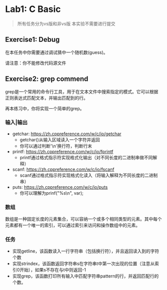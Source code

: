 # Lab1: C Basic

> 所有任务分为vs版和非vs版
> 本实验不需要进行提交

## Exercise1: Debug

在本任务中你需要通过调试猜中一个随机数(guess)。

请注意：你不能修改代码源文件

## Exercise2: grep commend

grep是一个常用的命令行工具，用于在文本文件中搜索指定的模式。它可以根据正则表达式匹配文本，并输出匹配到的行。

再本练习中，你将实现一个简单的grep。

### 输入|输出

- getchar: https://zh.cppreference.com/w/c/io/getchar
  - getchar()从输入区域读入一个字符并返回
  - 你可以通过判断'\n'换行符，判断行末
- printf: https://zh.cppreference.com/w/c/io/fprintf
  - printf通过格式指示符实现格式化输出（对不同长度的二进制串做不同解释）
- scanf: https://zh.cppreference.com/w/c/io/fscanf
  - scanf通过格式指示符实现格式化读入（将输入解释为不同长度的二进制串）
- puts: https://zh.cppreference.com/w/c/io/puts
  - 你可以理解为prinf("%s\n", var);

### 数组

数组是一种固定长度的元素集合，可以容纳一个或多个相同类型的元素。其中每个元素都有一个唯一的索引，可以通过索引来访问和操作数组中的元素。

### 任务
- 实现getline，该函数读入一行字符串（包括换行符），并且返回读入到的字符个数
- 实现strindex，该函数返回字符串s在字符串t中第一次出现的位置（注意从索引0开始），如果s不存在与t中则返回-1
- 实现grep，该函数打印所有输入中匹配字符串pattern的行，并返回匹配行的个数。
